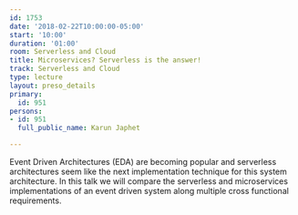 ```yaml
---
id: 1753
date: '2018-02-22T10:00:00-05:00'
start: '10:00'
duration: '01:00'
room: Serverless and Cloud
title: Microservices? Serverless is the answer!
track: Serverless and Cloud
type: lecture
layout: preso_details
primary:
  id: 951
persons:
- id: 951
  full_public_name: Karun Japhet

---
```

Event Driven Architectures (EDA) are becoming popular and serverless architectures seem like the next implementation technique for this system architecture. In this talk we will compare the serverless and microservices implementations of an event driven system along multiple cross functional requirements.